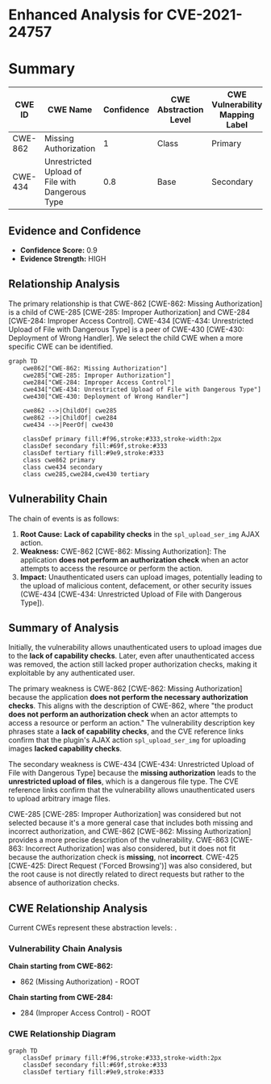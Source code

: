 # Enhanced Analysis for CVE-2021-24757

# Summary
| CWE ID | CWE Name | Confidence | CWE Abstraction Level | CWE Vulnerability Mapping Label | CWE-Vulnerability Mapping Notes |
|---|---|---|---|---|---|
| CWE-862 | Missing Authorization | 1 | Class | Primary | Allowed-with-Review |
| CWE-434 | Unrestricted Upload of File with Dangerous Type | 0.8 | Base | Secondary | Allowed |

## Evidence and Confidence

*   **Confidence Score:** 0.9
*   **Evidence Strength:** HIGH

## Relationship Analysis
The primary relationship is that CWE-862 [CWE-862: Missing Authorization] is a child of CWE-285 [CWE-285: Improper Authorization] and CWE-284 [CWE-284: Improper Access Control]. CWE-434 [CWE-434: Unrestricted Upload of File with Dangerous Type] is a peer of CWE-430 [CWE-430: Deployment of Wrong Handler]. We select the child CWE when a more specific CWE can be identified.

```mermaid
graph TD
    cwe862["CWE-862: Missing Authorization"]
    cwe285["CWE-285: Improper Authorization"]
    cwe284["CWE-284: Improper Access Control"]
    cwe434["CWE-434: Unrestricted Upload of File with Dangerous Type"]
    cwe430["CWE-430: Deployment of Wrong Handler"]

    cwe862 -->|ChildOf| cwe285
    cwe862 -->|ChildOf| cwe284
    cwe434 -->|PeerOf| cwe430

    classDef primary fill:#f96,stroke:#333,stroke-width:2px
    classDef secondary fill:#69f,stroke:#333
    classDef tertiary fill:#9e9,stroke:#333
    class cwe862 primary
    class cwe434 secondary
    class cwe285,cwe284,cwe430 tertiary
```

## Vulnerability Chain
The chain of events is as follows:
1.  **Root Cause:** **Lack of capability checks** in the `spl_upload_ser_img` AJAX action.
2.  **Weakness:** CWE-862 [CWE-862: Missing Authorization]: The application **does not perform an authorization check** when an actor attempts to access the resource or perform the action.
3.  **Impact:** Unauthenticated users can upload images, potentially leading to the upload of malicious content, defacement, or other security issues (CWE-434 [CWE-434: Unrestricted Upload of File with Dangerous Type]).

## Summary of Analysis
Initially, the vulnerability allows unauthenticated users to upload images due to the **lack of capability checks**. Later, even after unauthenticated access was removed, the action still lacked proper authorization checks, making it exploitable by any authenticated user.

The primary weakness is CWE-862 [CWE-862: Missing Authorization] because the application **does not perform the necessary authorization checks**. This aligns with the description of CWE-862, where "the product **does not perform an authorization check** when an actor attempts to access a resource or perform an action." The vulnerability description key phrases state a **lack of capability checks**, and the CVE reference links confirm that the plugin's AJAX action `spl_upload_ser_img` for uploading images **lacked capability checks**.

The secondary weakness is CWE-434 [CWE-434: Unrestricted Upload of File with Dangerous Type] because the **missing authorization** leads to the **unrestricted upload of files**, which is a dangerous file type. The CVE reference links confirm that the vulnerability allows unauthenticated users to upload arbitrary image files.

CWE-285 [CWE-285: Improper Authorization] was considered but not selected because it's a more general case that includes both missing and incorrect authorization, and CWE-862 [CWE-862: Missing Authorization] provides a more precise description of the vulnerability. CWE-863 [CWE-863: Incorrect Authorization] was also considered, but it does not fit because the authorization check is **missing**, not **incorrect**. CWE-425 [CWE-425: Direct Request ('Forced Browsing')] was also considered, but the root cause is not directly related to direct requests but rather to the absence of authorization checks.


## CWE Relationship Analysis

Current CWEs represent these abstraction levels: .


### Vulnerability Chain Analysis

**Chain starting from CWE-862:**
- 862 (Missing Authorization) - ROOT


**Chain starting from CWE-284:**
- 284 (Improper Access Control) - ROOT



### CWE Relationship Diagram

```mermaid
graph TD
    classDef primary fill:#f96,stroke:#333,stroke-width:2px
    classDef secondary fill:#69f,stroke:#333
    classDef tertiary fill:#9e9,stroke:#333
```